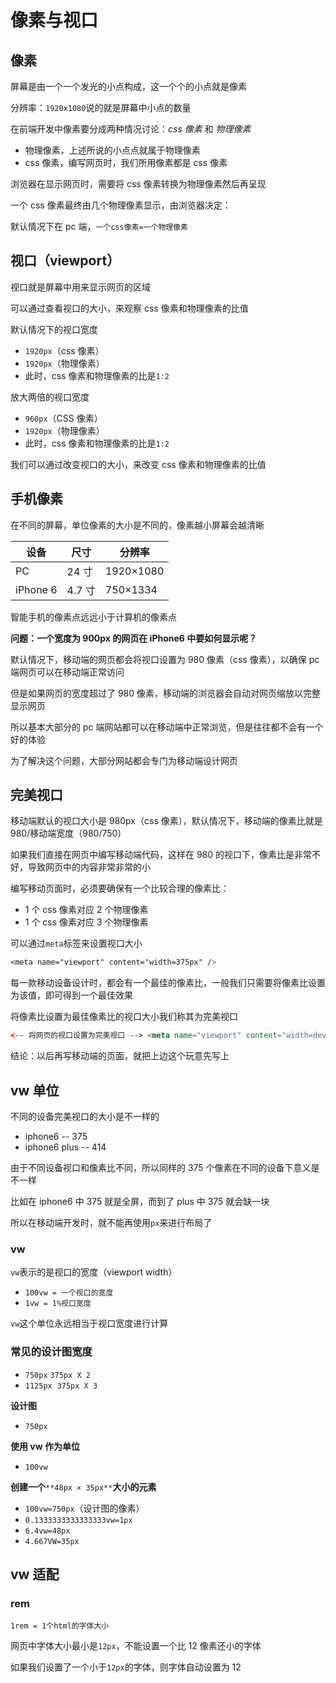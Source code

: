 # 像素与视口

## 像素

屏幕是由一个一个发光的小点构成，这一个个的小点就是像素

分辨率：`1920x1080`说的就是屏幕中小点的数量

在前端开发中像素要分成两种情况讨论：_css 像素_ 和 _物理像素_

- 物理像素，上述所说的小点点就属于物理像素
- css 像素，编写网页时，我们所用像素都是 css 像素

浏览器在显示网页时，需要将 css 像素转换为物理像素然后再呈现

一个 css 像素最终由几个物理像素显示，由浏览器决定：

默认情况下在 pc 端，`一个css像素=一个物理像素`

## 视口（viewport）

视口就是屏幕中用来显示网页的区域

可以通过查看视口的大小，来观察 css 像素和物理像素的比值

默认情况下的视口宽度

- `1920px`（css 像素）
- `1920px`（物理像素）
- 此时，css 像素和物理像素的比是`1:2`

放大两倍的视口宽度

- `960px`（CSS 像素）
- `1920px`（物理像素）
- 此时，css 像素和物理像素的比是`1:2`

我们可以通过改变视口的大小，来改变 css 像素和物理像素的比值

## 手机像素

在不同的屏幕，单位像素的大小是不同的，像素越小屏幕会越清晰

| 设备     | 尺寸   | 分辨率    |
| -------- | ------ | --------- |
| PC       | 24 寸  | 1920×1080 |
| iPhone 6 | 4.7 寸 | 750×1334  |

智能手机的像素点远远小于计算机的像素点

**问题：一个宽度为 900px 的网页在 iPhone6 中要如何显示呢？**

默认情况下，移动端的网页都会将视口设置为 980 像素（css 像素），以确保 pc 端网页可以在移动端正常访问

但是如果网页的宽度超过了 980 像素，移动端的浏览器会自动对网页缩放以完整显示网页

所以基本大部分的 pc 端网站都可以在移动端中正常浏览，但是往往都不会有一个好的体验

为了解决这个问题，大部分网站都会专门为移动端设计网页

## 完美视口

移动端默认的视口大小是 980px（css 像素），默认情况下，移动端的像素比就是 980/移动端宽度（980/750）

如果我们直接在网页中编写移动端代码，这样在 980 的视口下，像素比是非常不好，导致网页中的内容非常非常的小

编写移动页面时，必须要确保有一个比较合理的像素比：

- 1 个 css 像素对应 2 个物理像素
- 1 个 css 像素对应 3 个物理像素

可以通过`meta`标签来设置视口大小

```css
<meta name="viewport" content="width=375px" />
```

每一款移动设备设计时，都会有一个最佳的像素比，一般我们只需要将像素比设置为该值，即可得到一个最佳效果

将像素比设置为最佳像素比的视口大小我们称其为完美视口

```html
<-- 将网页的视口设置为完美视口 --> <meta name="viewport" content="width=device-width, initial-scale=1.0" />
```

结论：以后再写移动端的页面，就把上边这个玩意先写上

## vw 单位

不同的设备完美视口的大小是不一样的

- iphone6 -- 375
- iphone6 plus -- 414

由于不同设备视口和像素比不同，所以同样的 375 个像素在不同的设备下意义是不一样

比如在 iphone6 中 375 就是全屏，而到了 plus 中 375 就会缺一块

所以在移动端开发时，就不能再使用`px`来进行布局了

### vw

`vw`表示的是视口的宽度（viewport width）

- `100vw = 一个视口的宽度`
- `1vw = 1%视口宽度`

`vw`这个单位永远相当于视口宽度进行计算

### 常见的设计图宽度

- `750px` `375px X 2`
- `1125px`  `375px X 3`

**设计图**

- `750px`

**使用 vw 作为单位**

- `100vw`

**创建一个**`**48px × 35px**`**大小的元素**

- `100vw=750px`（设计图的像素）
- `0.1333333333333333vw=1px`
- `6.4vw=48px`
- `4.667VW=35px`

## vw 适配

### rem

`1rem = 1个html的字体大小`

网页中字体大小最小是`12px`，不能设置一个比 12 像素还小的字体

如果我们设置了一个小于`12px`的字体，则字体自动设置为 12

